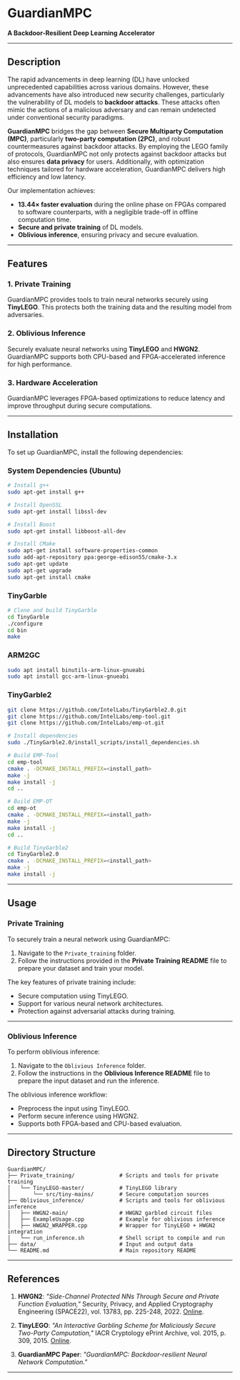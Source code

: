 # GuardianMPC
**A Backdoor-Resilient Deep Learning Accelerator**

---

## Description

The rapid advancements in deep learning (DL) have unlocked unprecedented capabilities across various domains. However, these advancements have also introduced new security challenges, particularly the vulnerability of DL models to **backdoor attacks**. These attacks often mimic the actions of a malicious adversary and can remain undetected under conventional security paradigms.

**GuardianMPC** bridges the gap between **Secure Multiparty Computation (MPC)**, particularly **two-party computation (2PC)**, and robust countermeasures against backdoor attacks. By employing the LEGO family of protocols, GuardianMPC not only protects against backdoor attacks but also ensures **data privacy** for users. Additionally, with optimization techniques tailored for hardware acceleration, GuardianMPC delivers high efficiency and low latency.

Our implementation achieves:
- **13.44× faster evaluation** during the online phase on FPGAs compared to software counterparts, with a negligible trade-off in offline computation time.
- **Secure and private training** of DL models.
- **Oblivious inference**, ensuring privacy and secure evaluation.

---

## Features

### 1. Private Training
GuardianMPC provides tools to train neural networks securely using **TinyLEGO**. This protects both the training data and the resulting model from adversaries.

### 2. Oblivious Inference
Securely evaluate neural networks using **TinyLEGO** and **HWGN2**. GuardianMPC supports both CPU-based and FPGA-accelerated inference for high performance.

### 3. Hardware Acceleration
GuardianMPC leverages FPGA-based optimizations to reduce latency and improve throughput during secure computations.

---

## Installation

To set up GuardianMPC, install the following dependencies:

### System Dependencies (Ubuntu)
```bash
# Install g++
sudo apt-get install g++

# Install OpenSSL
sudo apt-get install libssl-dev

# Install Boost
sudo apt-get install libboost-all-dev

# Install CMake
sudo apt-get install software-properties-common
sudo add-apt-repository ppa:george-edison55/cmake-3.x
sudo apt-get update
sudo apt-get upgrade
sudo apt-get install cmake
```

### TinyGarble
```bash
# Clone and build TinyGarble
cd TinyGarble
./configure
cd bin
make
```

### ARM2GC
```bash
sudo apt install binutils-arm-linux-gnueabi
sudo apt install gcc-arm-linux-gnueabi
```

### TinyGarble2
```bash
git clone https://github.com/IntelLabs/TinyGarble2.0.git
git clone https://github.com/IntelLabs/emp-tool.git
git clone https://github.com/IntelLabs/emp-ot.git

# Install dependencies
sudo ./TinyGarble2.0/install_scripts/install_dependencies.sh

# Build EMP-Tool
cd emp-tool
cmake . -DCMAKE_INSTALL_PREFIX=<install_path>
make -j 
make install -j
cd ..

# Build EMP-OT
cd emp-ot
cmake . -DCMAKE_INSTALL_PREFIX=<install_path>
make -j 
make install -j
cd ..

# Build TinyGarble2
cd TinyGarble2.0
cmake . -DCMAKE_INSTALL_PREFIX=<install_path>
make -j 
make install -j
```

---

## Usage

### Private Training
To securely train a neural network using GuardianMPC:
1. Navigate to the `Private_training` folder.
2. Follow the instructions provided in the **Private Training README** file to prepare your dataset and train your model.

The key features of private training include:
- Secure computation using TinyLEGO.
- Support for various neural network architectures.
- Protection against adversarial attacks during training.

---

### Oblivious Inference
To perform oblivious inference:
1. Navigate to the `Oblivious Inference` folder.
2. Follow the instructions in the **Oblivious Inference README** file to prepare the input dataset and run the inference.

The oblivious inference workflow:
- Preprocess the input using TinyLEGO.
- Perform secure inference using HWGN2.
- Supports both FPGA-based and CPU-based evaluation.

---

## Directory Structure

```
GuardianMPC/
├── Private_training/              # Scripts and tools for private training
│   └── TinyLEGO-master/           # TinyLEGO library
│       └── src/tiny-mains/        # Secure computation sources
├── Oblivious_inference/           # Scripts and tools for oblivious inference
│   ├── HWGN2-main/                # HWGN2 garbled circuit files
│   ├── ExampleUsage.cpp           # Example for oblivious inference
│   ├── HWGN2_WRAPPER.cpp          # Wrapper for TinyLEGO + HWGN2 integration
│   └── run_inference.sh           # Shell script to compile and run
├── data/                          # Input and output data
└── README.md                      # Main repository README
```

---

## References

1. **HWGN2**: *"Side-Channel Protected NNs Through Secure and Private Function Evaluation,"* Security, Privacy, and Applied Cryptography Engineering (SPACE22), vol. 13783, pp. 225-248, 2022. [Online](https://link.springer.com/chapter/10.1007/978-3-031-22829-2_13).

2. **TinyLEGO**: *"An Interactive Garbling Scheme for Maliciously Secure Two-Party Computation,"* IACR Cryptology ePrint Archive, vol. 2015, p. 309, 2015. [Online](http://ia.cr/2015/309).

3. **GuardianMPC Paper**: *"GuardianMPC: Backdoor-resilient Neural Network Computation."*

---
